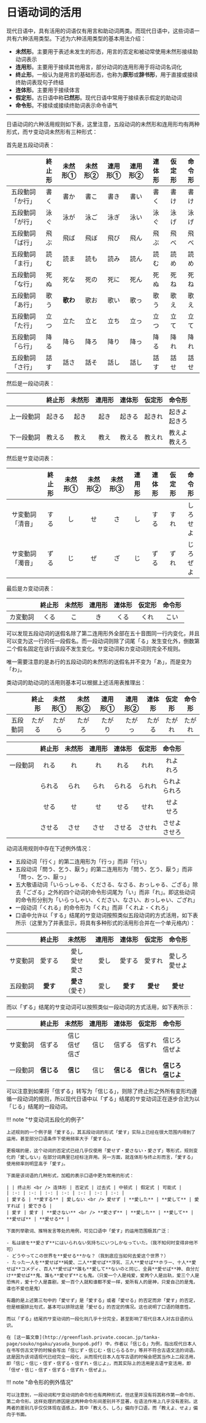 # 日语动词的活用

现代日语中，具有活用的词语仅有用言和助动词两类。而现代日语中，这些词语一共有六种活用类型。下述为六种活用类型的基本用法介绍：

- **未然形**。主要用于表述未发生的形态，用言的否定和被动常使用未然形接续助动词表示
- **连用形**。主要用于接续其他用言，部分动词的连用形用于将动词名词化
- **终止形**。一般认为是用言的基础形态，也称为**原形**或**辞书形**，用于直接或接续终助词表现句子终结
- **连体形**。主要用于接续体言
- **假定形**。古日语中称**已然形**。现代日语中常用于接续表示假定的助动词
- **命令形**。不接续或接续终助词表示命令语气

---

日语动词的六种活用规则如下表，这里注意，五段动词的未然形和连用形均有两种形式，而サ变动词未然形有三种形式：

首先是五段动词表：

| | 終止形 | 未然形① | 未然形② | 連用形① | 連用形② | 連体形 | 仮定形 | 命令形 |
| :-: | :-: | :-: | :-: | :-: | :-: | :-: | :-: | :-: |
| 五段動詞「か行」 | 書く | 書か | 書こ | 書き | 書い | 書く | 書け | 書け |
| 五段動詞「が行」 | 泳ぐ | 泳が | 泳ご | 泳ぎ | 泳い | 泳ぐ | 泳げ | 泳げ |
| 五段動詞「ば行」 | 飛ぶ | 飛ば | 飛ぼ | 飛び | 飛ん | 飛ぶ | 飛べ | 飛べ |
| 五段動詞「ま行」 | 読む | 読ま | 読も | 読み | 読ん | 読む | 読め | 読め |
| 五段動詞「な行」 | 死ぬ | 死な | 死の | 死に | 死ん | 死ぬ | 死ね | 死ね |
| 五段動詞「あ行」 | 歌う | **歌わ** | 歌お | 歌い | 歌っ | 歌う | 歌え | 歌え |
| 五段動詞「た行」 | 立つ | 立た | 立と | 立ち | 立っ | 立つ | 立て | 立て |
| 五段動詞「ら行」 | 降る | 降ら | 降ろ | 降り | 降っ | 降る | 降れ | 降れ |
| 五段動詞「さ行」 | 話す | 話さ | 話そ | 話し | 話し | 話す | 話せ | 話せ |

然后是一段动词表：

| | 終止形 | 未然形 | 連用形 | 連体形 | 仮定形 | 命令形 |
| :-: | :-: | :-: | :-: | :-: | :-: | :-: |
| 上一段動詞 | 起きる | 起き | 起き | 起きる | 起きれ | 起きよ <br /> 起きろ |
| 下一段動詞 | 教える | 教え | 教え | 教える | 教えれ | 教えよ <br /> 教えろ |

然后是サ变动词表：

| | 終止形 | 未然形① | 未然形② | 未然形③ | 連用形 | 連体形 | 仮定形 | 命令形 |
| :-: | :-: | :-: | :-: | :-: | :-: | :-: | :-: | :-: |
| サ変動詞「清音」 | する | し | せ | さ | し | する | すれ | しろ <br /> せよ |
| サ変動詞「濁音」 | ずる | じ | ぜ | ざ | じ | ずる | ずれ | じろ <br /> ぜよ |

最后是カ变动词表：

| | 終止形 | 未然形 | 連用形 | 連体形 | 仮定形 | 命令形 |
| :-: | :-: | :-: | :-: | :-: | :-: | :-: |
| カ変動詞 | くる | こ | き | くる | くれ | こい |

可以发现五段动词的送假名除了第二连用形外全部在五十音图同一行内变化，并且可以变为这一行的任一段假名。而一段动词则除了词尾「る」发生变化外，倒数第二个假名固定在该行该段不发生变化。サ变动词和カ变动词则完全不规则。

唯一需要注意的是あ行的五段动词的未然形的送假名并不变为「あ」，而是变为「わ」。

类动词的助动词的活用则基本可以根据上述活用表推理出：

| | 終止形 | 未然形① | 未然形② | 連用形① | 連用形② | 連体形 | 仮定形 | 命令形 |
| :-: | :-: | :-: | :-: | :-: | :-: | :-: | :-: | :-: |
| 五段動詞 | たがる | たがら | たがろ | たがり | たがっ | たがる | たがれ | たがれ |

| | 終止形 | 未然形 | 連用形 | 連体形 | 仮定形 | 命令形 |
| :-: | :-: | :-: | :-: | :-: | :-: | :-: |
| 一段動詞 | れる | れ | れ | れる | れれ | れよ <br /> れろ |
| | られる | られ | られ | られる | られれ | られよ <br /> られろ |
| | せる | せ | せ | せる | せれ | せよ <br /> せろ |
| | させる | させ | させ | させる | させれ | させよ <br /> させろ |

动词活用规则中存在下述例外情况：

- 五段动词「行く」的第二连用形为「行っ」而非「行い」
- 五段动词「問う、乞う、厭う」的第二连用形为「問う、乞う、厭う」而非「問っ、乞っ、厭っ」
- 五大敬语动词「いらっしゃる、くださる、なさる、おっしゃる、ござる」除去「ござる」之外的四个动词的命令形词尾为「い」而非「れ」。即这些动词的命令形分别为「いらっしゃい、ください、なさい、おっしゃい、ござれ」
- 一段动词「くれる」的命令形为「くれ」而非「くれよ・くれろ」
- 口语中允许以「する」结尾的サ变动词按照类似五段动词的方式活用，如下表所示（这里为了并表显示，将具有多种形式的活用形合并在一个单元格内）：

| | 終止形 | 未然形 | 連用形 | 連体形 | 仮定形 | 命令形 |
| :-: | :-: | :-: | :-: | :-: | :-: | :-: |
| サ変動詞 | 愛する | 愛し <br /> 愛せ <br /> 愛さ | 愛し | 愛する | 愛すれ | 愛しろ <br /> 愛せよ |
| 五段動詞 | **愛す** | **愛さ** <br /> （愛そ） | 愛し | **愛す** | **愛せ** | **愛せ** |

而以「ずる」结尾的サ变动词可以按照类似一段动词的方式活用，如下表所示：

| | 終止形 | 未然形 | 連用形 | 連体形 | 仮定形 | 命令形 |
| :-: | :-: | :-: | :-: | :-: | :-: | :-: |
| サ変動詞 | 信ずる | 信じ <br /> 信ぜ <br /> 信ざ | 信じ | 信ずる | 信ずれ | 信じろ <br /> 信ぜよ |
| 一段動詞 | **信じる** | **信じ** | 信じ | **信じる** | **信じれ** | **信じろ** <br /> **信じよ** |

可以注意到如果将「信ずる」转写为「信じる」，则除了终止形之外所有变形均遵循一段动词的规则，所以现代日语中以「ずる」结尾的サ变动词正在逐步合流为以「じる」结尾的一段动词。

!!! note "サ变动词五段化的例子"

    上述规则的一个例子是「愛する」，其五段动词的形式「愛す」实际上已经在很大范围内得到了运用，甚至部分口语条件下使用频率大于「愛する」。

    更极端的是，这个动词的否定式已经几乎仅使用「愛せず・愛さない・愛さず」等形式，规则变化的「愛しない」在部分词典里已经标注弃用。另一方面，就连体形与终止形而言，「愛する」使用频率则明显高于「愛す」。

    下面是该词语的几种形式，加粗的表示口语中更为常用的形式：

    | | 终止形 <br /> 连体形 | 否定式 | 过去式 | 中顿式 | 假定式 | 可能式 |
    | :-: | :-: | :-: | :-: | :-: | :-: | :-: |
    | 愛する | **愛する** | 愛しない <br /> 愛せず | **愛した** | **愛して** | 愛すれば | 愛できる |
    | 愛す | 愛す | **愛さない** <br /> **愛さず** | **愛した** | **愛して** | **愛せば** | **愛せる** |

    下面列举歌词、推特发言等处的用例，可见口语中「愛す」的运用范围极其广泛：

    - 私は彼を**愛さず**にはいられない気持ちにいつしかなっていた。（我不知何时变得非他不可）
    - どうやってこの世界を**愛せる**かな？（我到底应当如何去爱这个世界？）
    - たった一人を**愛せば**純愛、二人**愛せば**浮気、三人**愛せば**ホラー、十人**愛せば**コメディ、百人**愛せば**誰も**愛して**ないのと同じ、全員**愛せば**神、自分だけ**愛せば**鬼、誰も**愛せず**とも鬼。（只爱一个人是纯爱，爱两个人是出轨，爱三个人是恐怖片，爱十个人是喜剧，爱一百个人就和谁都不爱一样，爱所有人的是神，只爱自己的是鬼，谁也不爱也是鬼）

    有趣的是上述第三句中的「愛せず」是「愛する」或者「愛せる」的否定而非「愛す」的否定，但是根据排比句式，基本可以排除这是「愛せる」的否定的情况。这也说明了口语的随意性。

    而以「ずる」结尾的サ变动词的一段化则几乎十分完全，甚至影响了现代日本人对古日语的认识。

    在 [这一篇文章](http://greenflash.private.coocan.jp/tanka-page/souko/ngaku/yasuda_bunpo6.pdf) 中，作者以「信じる」为例，指出现代日本人在书写仿古文字的时候会写出「信じず・信じむ・信じらるるか」等并不符合古语文法的词语。这是因为该词语现代已经完全一段化，从而现代日本人在写古语的时候会把其当作上二段活用，即「信じ・信じ・信ず・信ずる・信ずれ・信じよ」，而其实际上的活用是古语サ变活用，即「信ぜ・信じ・信ず・信ずる・信ずれ・信ぜよ」。

!!! note "命令形的例外情况"

    可以注意到，一段动词和サ变动词的命令形也有两种形式，但这里并没有将其称作第一命令形、第二命令形。这样处理的原因是这两种命令形间差别并不显著，在语法作用上几乎没有差别。这两者的差别几乎仅仅体现在语感上，其中「教えろ、しろ」偏向于口语，而「教えよ、せよ」偏向于书面。
